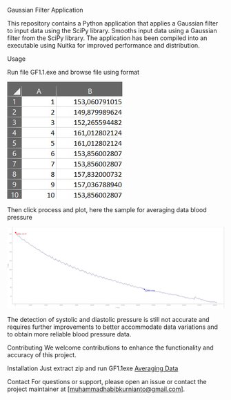 Gaussian Filter Application

This repository contains a Python application that applies a Gaussian filter to input data using the SciPy library. Smooths input data using a Gaussian filter from the SciPy library. The application has been compiled into an executable using Nuitka for improved performance and distribution.

Usage

Run file GF1.1.exe and browse file using format <p>![screenshot](sampledata.jpg)</p>
Then click process and plot, here the sample for averaging data blood pressure <p>![screenshot](sampleresult.jpg)</p>

The detection of systolic and diastolic pressure is still not accurate and requires further improvements to better accommodate data variations and to obtain more reliable blood pressure data. 

Contributing
We welcome contributions to enhance the functionality and accuracy of this project.

Installation
Just extract zip and run GF1.1exe <a href="https://github.com/mhbkrn/Gaussian-Filter/releases/download/GF/Averaging.Data.zip">Averaging Data</a> 

Contact
For questions or support, please open an issue or contact the project maintainer at [muhammadhabibkurnianto@gmail.com].
